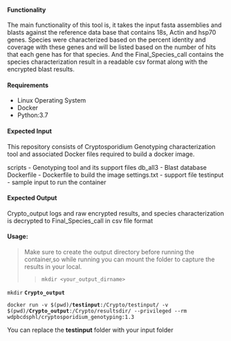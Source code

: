 #### Functionality

 The main functionality of this tool is, it takes the input fasta assemblies and blasts against the reference data base that contains 18s, Actin and hsp70 genes. Species were characterized based on the percent identity and coverage with these genes and will be listed based on the number of hits that each gene has for that species. And the Final_Species_call contains the species characterization result in a readable csv format along with the encrypted blast results.

#### Requirements

- Linux Operating System
- Docker
- Python:3.7

#### Expected Input
This repository consists of Cryptosporidium Genotyping characterization tool and associated Docker files required to build a docker image.

 scripts - Genotyping tool and its support files
 db_all3 - Blast database
 Dockerfile - Dockerfile to build the image
 settings.txt - support file
 testinput - sample input to run the container

#### Expected Output
Crypto_output  logs and raw encrypted results, and species characterization is decrypted to Final_Species_call in csv file format

 
#### Usage:
> Make sure to create the output directory before running the container,so while running you can mount the folder to capture the results in your local.
>
>> `mkdir <your_output_dirname>`

`mkdir` **`Crypto_output`**

`docker run -v $(pwd)/`**`testinput`**`:/Crypto/testinput/ -v $(pwd)/`**`Crypto_output`**`:/Crypto/resultsdir/ --privileged --rm wdpbcdsphl/cryptosporidium_genotyping:1.3`

You can replace the **testinput** folder with your input folder
